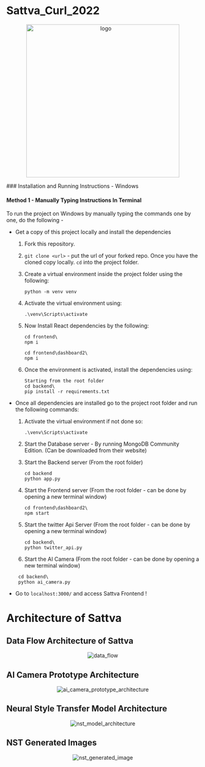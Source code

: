# Sattva_Curl_2022
<p align="center">
  <img src="images/Sattva_logo.png" alt="logo" style="width: 400px" />
</p>
### Installation and Running Instructions - Windows

#### Method 1 - Manually Typing Instructions In Terminal

To run the project on Windows by manually typing the commands one by one, do the following - 

* Get a copy of this project locally and install the dependencies

  1. Fork this repository.

  2. `git clone <url>` - put the url of your forked repo. Once you have the cloned copy locally. `cd` into the project folder.

  3. Create a virtual environment inside the project folder using the following:

     ```shell
     python -m venv venv
     ```

  4. Activate the virtual environment using:

     ```shell
     .\venv\Scripts\activate
     ```

  5. Now Install React dependencies by the following:

     ```shell
     cd frontend\
     npm i
     ```
     ```shell
     cd frontend\dashboard2\
     npm i
     ```

  6. Once the environment is activated, install the dependencies using:

     ```
     Starting from the root folder
     cd backend\
     pip install -r requirements.txt
     ```

* Once all dependencies are installed go to the project root folder and run the following commands:

  1. Activate the virtual environment if not done so:

     ```shell
     .\venv\Scripts\activate
     ```

  2. Start the Database server - By running MongoDB Community Edition. (Can be downloaded from their website)

  3. Start the Backend server (From the root folder)

     ```shell
     cd backend
     python app.py
     ```

  4. Start the Frontend server (From the root folder - can be done by opening a new terminal window)

     ```shell
     cd frontend\dashboard2\
     npm start
     ```
     
  5. Start the twitter Api Server (From the root folder - can be done by opening a new terminal window)
     ```shell
     cd backend\
     python twitter_api.py
     ```
  6. Start the AI Camera (From the root folder - can be done by opening a new terminal window)
    ```shell
     cd backend\
     python ai_camera.py
     ```
  
* Go to `localhost:3000/` and access Sattva Frontend !

# Architecture of Sattva <a id='BLOCKS'></a>

## Data Flow Architecture of Sattva
<p align="center">
  <img src="images/Sattva_data_flow_architecture.jpg" alt="data_flow"  />
</p>

## AI Camera Prototype Architecture
<p align="center">
  <img src="images/Sattva_AI_Camera_Prototype_Architecture.jpg" alt="ai_camera_prototype_architecture"  />
</p>

## Neural Style Transfer Model Architecture
<p align="center">
  <img src="images/NST_architecture.jpg" alt="nst_model_architecture"  />
</p>

## NST Generated Images
<p align="center">
  <img src="images/NST_generated_image.png" alt="nst_generated_image"  />
</p>

